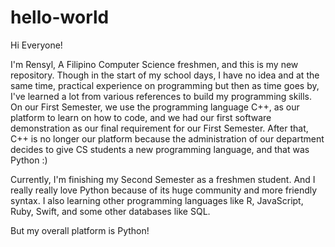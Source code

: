 # hello-world

Hi Everyone!

I'm Rensyl, A Filipino Computer Science freshmen, and this is my new repository.
Though in the start of my school days, I have no idea and at the same time,
practical experience on programming but then as time goes by, I've learned a lot from various references to build my programming skills.
On our First Semester, we use the programming language C++, as our platform to learn on how to code, and we had our first software demonstration
as our final requirement for our First Semester. After that, C++ is no longer our platform because the administration of our department
decides to give CS students a new programming language, and that was Python :)

Currently, I'm finishing my Second Semester as a freshmen student. And I really really love Python because of its huge community and more 
friendly syntax. I also learning other programming languages like R, JavaScript, Ruby, Swift, and some other databases like SQL.

But my overall platform is Python!










